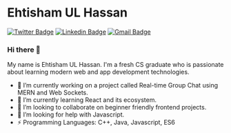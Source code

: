 # Ehtisham UL Hassan
[![Twitter Badge](https://img.shields.io/badge/-@ehtishama-1ca0f1?style=flat-square&labelColor=1ca0f1&logo=twitter&logoColor=white&link=https://twitter.com/ehtishamhassan9)](https://twitter.com/ehtishamhassan9) 
[![Linkedin Badge](https://img.shields.io/badge/-ehtishamhassan9-blue?style=flat-square&logo=Linkedin&logoColor=white&link=https://www.linkedin.com/in/ehtishamhassan9/)](https://www.linkedin.com/in/ehtishamhassan9/) 
[![Gmail Badge](https://img.shields.io/badge/-ehtishamhassan9@gmail.com-c14438?style=flat-square&logo=Gmail&logoColor=white&link=mailto:ehtishamhassan9@gmail.com)](mailto:ehtishamhassan9@gmail.com)


### Hi there 👋
My name is Ehtisham UL Hassan. I'm a fresh CS graduate who is passionate about learning modern web and app development technologies.

- 🔭 I’m currently working on a project called Real-time Group Chat using MERN and Web Sockets.
- 🌱 I’m currently learning React and its ecosystem.
- 👯 I’m looking to collaborate on beginner friendly frontend projects.
- 🤔 I’m looking for help with Javascript.
- ⚡ Programming Languages: C++, Java, Javascript, ES6

